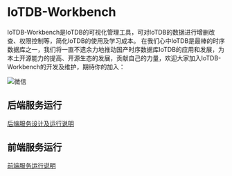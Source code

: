# IoTDB-Workbench

IoTDB-Workbench是IoTDB的可视化管理工具，可对IoTDB的数据进行增删改查、权限控制等，简化IoTDB的使用及学习成本。
在我们心中IoTDB是最棒的时序数据库之一，我们将一直不遗余力地推动国产时序数据库IoTDB的应用和发展，为本土开源能力的提高、开源生态的发展，贡献自己的力量，欢迎大家加入IoTDB-Workbench的开发及维护，期待你的加入：

![微信](backend/doc/image/wechat.png)

## 后端服务运行

[后端服务设计及运行说明](backend/README.md)

## 前端服务运行

[前端服务运行说明](frontend/README.md)




